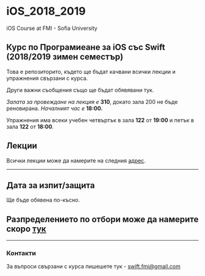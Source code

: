 # iOS_2018_2019
iOS Course at FMI - Sofia University

## Курс по Програмиеане за iOS със Swift (2018/2019 зимен семестър)
Това е репозиторито, където ще бъдат качвани всички лекции и упражнения свързани с курса.

Други важни съобщения също ще бъдат обявявани тук.

_Залата за провеждане на лекция е_ __310__, докато зала 200 не бъде реновирана. _Началният час е_ __18:00.__


Упражнения има всеки учебен четвъртък в зала __122__ от __19:00__ и петък в зала __122__ от __18:00__.

## Лекции

Всички лекции може да намерите на следния [адрес](E:\Projects\fmi\iOS_2018_2019\lectures).



---

## Дата за изпит/защита

Ще бъде обявена по-късно.

## Разпределението по отбори може да намерите скоро [тук](projects/README.md) 

---


### Контакти

За въпроси свързани с курса пишешете тук - swift.fmi@gmail.com
